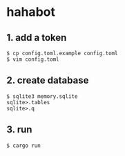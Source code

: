 # hahabot


## 1. add a token
```
$ cp config.toml.example config.toml
$ vim config.toml
```

## 2. create database

```
$ sqlite3 memory.sqlite
sqlite>.tables
sqlite>.q
```

## 3. run
```
$ cargo run
```
